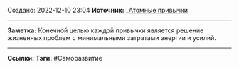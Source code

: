 Создано: 2022-12-10 23:04
**Источник:** [_Атомные привычки](_Атомные%20привычки.md)
***
**Заметка:**  Конечной целью каждой привычки является решение жизненных проблем с минимальными затратами энергии и усилий.
***
**Ссылки:** 
**Тэги:** #Саморазвитие 

